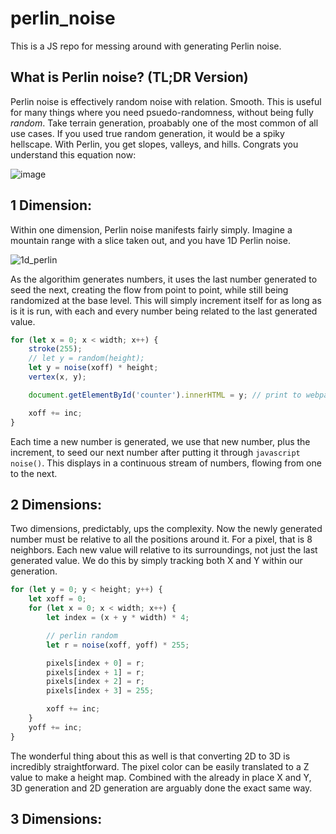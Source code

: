 # perlin_noise
This is a JS repo for messing around with generating Perlin noise.


## What is Perlin noise? (TL;DR Version)
Perlin noise is effectively random noise with relation. Smooth. This is useful for many things where you need psuedo-randomness, without being fully _random_. Take terrain generation, proabably one of the most common of all use cases. If you used true random generation, it would be a spiky hellscape. With Perlin, you get slopes, valleys, and hills. Congrats you understand this equation now:

![image](https://user-images.githubusercontent.com/70603965/135744940-5b7eef66-e70a-4d48-bb58-3eab7962760c.png)


## 1 Dimension:
Within one dimension, Perlin noise manifests fairly simply. Imagine a mountain range with a slice taken out, and you have 1D Perlin noise.

![1d_perlin](https://user-images.githubusercontent.com/70603965/135744706-b8dca4b3-6548-45e5-8f4e-754ec08fbd8e.gif)

As the algorithim generates numbers, it uses the last number generated to seed the next, creating the flow from point to point, while still being randomized at the base level. This will simply increment itself for as long as is it is run, with each and every number being related to the last generated value.

```javascript
for (let x = 0; x < width; x++) {
    stroke(255);
    // let y = random(height);
    let y = noise(xoff) * height;
    vertex(x, y);

    document.getElementById('counter').innerHTML = y; // print to webpage

    xoff += inc;
}
```

Each time a new number is generated, we use that new number, plus the increment, to seed our next number after putting it through `javascript noise()`. This displays in a continuous stream of numbers, flowing from one to the next.


## 2 Dimensions:
Two dimensions, predictably, ups the complexity. Now the newly generated number must be relative to all the positions around it. For a pixel, that is 8 neighbors. Each new value will relative to its surroundings, not just the last generated value. We do this by simply tracking both X and Y within our generation.

```javascript
for (let y = 0; y < height; y++) {
    let xoff = 0;
    for (let x = 0; x < width; x++) {
        let index = (x + y * width) * 4;

        // perlin random
        let r = noise(xoff, yoff) * 255;

        pixels[index + 0] = r;
        pixels[index + 1] = r;
        pixels[index + 2] = r;
        pixels[index + 3] = 255;

        xoff += inc;
    }
    yoff += inc;
}
```

The wonderful thing about this as well is that converting 2D to 3D is incredibly straightforward. The pixel color can be easily translated to a Z value to make a height map. Combined with the already in place X and Y, 3D generation and 2D generation are arguably done the exact same way. 


## 3 Dimensions:
